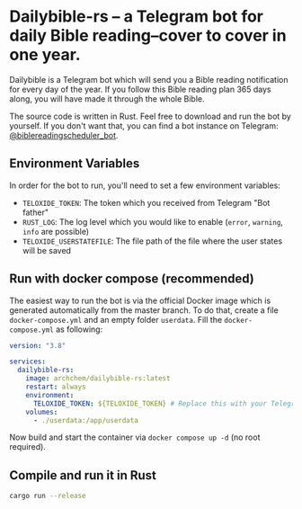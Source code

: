 # Dailybible-rs – a Telegram bot for daily Bible reading–cover to cover in one year.

Dailybible is a Telegram bot which will send you a Bible reading notification for every day of the year. If you follow this Bible reading plan 365 days along, you will have made it through the whole Bible.

The source code is written in Rust. Feel free to download and run the bot by yourself. If you don't want that, you can find a bot instance on Telegram: [@biblereadingscheduler_bot](https://t.me/biblereadingscheduler_bot).

## Environment Variables

In order for the bot to run, you'll need to set a few environment variables:

 - `TELOXIDE_TOKEN`: The token which you received from Telegram "Bot father"
 - `RUST_LOG`: The log level which you would like to enable (`error`, `warning`, `info` are possible)
 - `TELOXIDE_USERSTATEFILE`: The file path of the file where the user states will be saved

## Run with docker compose (recommended)

The easiest way to run the bot is via the official Docker image which is generated automatically from the master branch. 
To do that, create a file `docker-compose.yml` and an empty folder `userdata`. Fill the `docker-compose.yml` as following:

```yml
version: "3.8"

services:
  dailybible-rs:
    image: archchem/dailybible-rs:latest
    restart: always
    environment:
      TELOXIDE_TOKEN: ${TELOXIDE_TOKEN} # Replace this with your Telegram bot token, or use an .env file
    volumes:
      - ./userdata:/app/userdata
```
Now build and start the container via `docker compose up -d` (no root required).

## Compile and run it in Rust

```sh
cargo run --release
```
